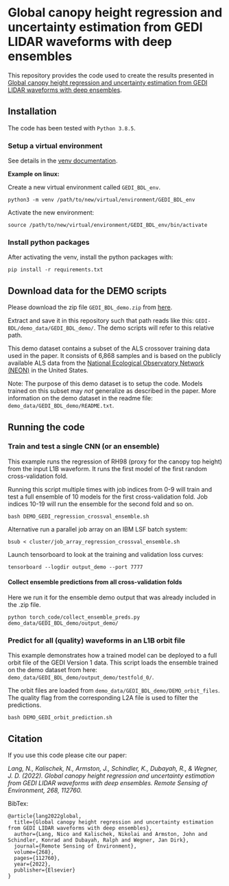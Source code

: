 # Global canopy height regression and uncertainty estimation from GEDI LIDAR waveforms with deep ensembles

This repository provides the code used to create the results presented in [Global canopy height regression and uncertainty estimation from GEDI LIDAR waveforms with deep ensembles](https://doi.org/10.1016/j.rse.2021.112760).

## Installation
The code has been tested with `Python 3.8.5`.

### Setup a virtual environment 
See details in the [venv documentation](https://docs.python.org/3/library/venv.html).
 
**Example on linux:**
 
Create a new virtual environment called `GEDI_BDL_env`.
```
python3 -m venv /path/to/new/virtual/environment/GEDI_BDL_env
```

Activate the new environment:
```
source /path/to/new/virtual/environment/GEDI_BDL_env/bin/activate
```

### Install python packages
After activating the venv, install the python packages with:
```
pip install -r requirements.txt
```

## Download data for the DEMO scripts
Please download the zip file `GEDI_BDL_demo.zip` from [here](https://share.phys.ethz.ch/~pf/nlangdata/GEDI_BDL_demo.zip).

Extract and save it in this repository such that path reads like this: `GEDI-BDL/demo_data/GEDI_BDL_demo/`.
The demo scripts will refer to this relative path.

This demo dataset contains a subset of the ALS crossover training data used in the paper. It consists of 6,868 samples and is based on the publicly available ALS data from the [National Ecological Observatory Network (NEON)](https://data.neonscience.org/data-products/explore) in the United States.

Note: The purpose of this demo dataset is to setup the code. Models trained on this subset may *not* generalize as described in the paper.
More information on the demo dataset in the readme file: `demo_data/GEDI_BDL_demo/README.txt`.

## Running the code

### Train and test a single CNN (or an ensemble)
This example runs the regression of RH98 (proxy for the canopy top height) from the input L1B waveform. It runs the first model of the first random cross-validation fold. 

Running this script multiple times with job indices from 0-9 will train and test a full ensemble of 10 models for the first cross-validation fold. Job indices 10-19 will run the ensemble for the second fold and so on.
```
bash DEMO_GEDI_regression_crossval_ensemble.sh
```
Alternative run a parallel job array on an IBM LSF batch system:
```
bsub < cluster/job_array_regression_crossval_ensemble.sh
```

Launch tensorboard to look at the training and validation loss curves:

```tensorboard --logdir output_demo --port 7777```

#### Collect ensemble predictions from all cross-validation folds
Here we run it for the ensemble demo output that was already included in the .zip file. 

```
python torch_code/collect_ensemble_preds.py demo_data/GEDI_BDL_demo/output_demo/
```

### Predict for all (quality) waveforms in an L1B orbit file 
This example demonstrates how a trained model can be deployed to a full orbit file of the GEDI Version 1 data. This script loads the ensemble trained on the demo dataset from here: `demo_data/GEDI_BDL_demo/output_demo/testfold_0/`.

The orbit files are loaded from `demo_data/GEDI_BDL_demo/DEMO_orbit_files`. The quality flag from the corresponding L2A file is used to filter the predictions.
```
bash DEMO_GEDI_orbit_prediction.sh
```

## Citation

If you use this code please cite our paper:

*Lang, N., Kalischek, N., Armston, J., Schindler, K., Dubayah, R., & Wegner, J. D. (2022). Global canopy height regression and uncertainty estimation from GEDI LIDAR waveforms with deep ensembles. Remote Sensing of Environment, 268, 112760.*

BibTex:
```
@article{lang2022global,
  title={Global canopy height regression and uncertainty estimation from GEDI LIDAR waveforms with deep ensembles},
  author={Lang, Nico and Kalischek, Nikolai and Armston, John and Schindler, Konrad and Dubayah, Ralph and Wegner, Jan Dirk},
  journal={Remote Sensing of Environment},
  volume={268},
  pages={112760},
  year={2022},
  publisher={Elsevier}
}
```